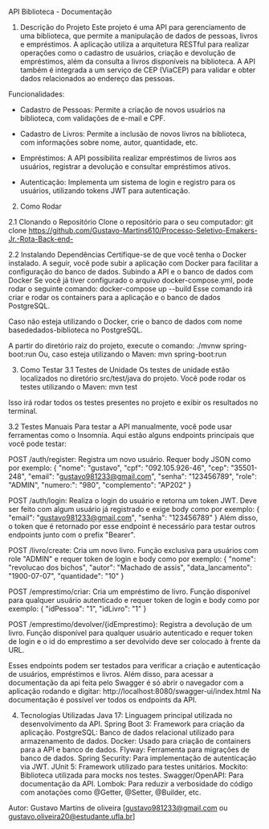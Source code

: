 API Biblioteca - Documentação

1. Descrição do Projeto
Este projeto é uma API para gerenciamento de uma biblioteca, que permite a manipulação de dados de pessoas, livros e empréstimos. 
A aplicação utiliza a arquitetura RESTful para realizar operações como o cadastro de usuários, criação e devolução de empréstimos,
além da consulta a livros disponíveis na biblioteca. A API também é integrada a um serviço de CEP (ViaCEP) para validar e obter dados
relacionados ao endereço das pessoas.

Funcionalidades:
 - Cadastro de Pessoas: Permite a criação de novos usuários na biblioteca, com validações de e-mail e CPF.

 - Cadastro de Livros: Permite a inclusão de novos livros na biblioteca, com informações sobre nome, autor, quantidade, etc.

 - Empréstimos: A API possibilita realizar empréstimos de livros aos usuários, registrar a devolução e consultar empréstimos ativos.

 - Autenticação: Implementa um sistema de login e registro para os usuários, utilizando tokens JWT para autenticação.

 2. Como Rodar

2.1 Clonando o Repositório
Clone o repositório para o seu computador: git clone https://github.com/Gustavo-Martins610/Processo-Seletivo-Emakers-Jr.-Rota-Back-end-

2.2 Instalando Dependências
Certifique-se de que você tenha o Docker instalado. A seguir, você pode subir a aplicação com Docker para facilitar a configuração do banco de dados.
Subindo a API e o banco de dados com Docker
Se você já tiver configurado o arquivo docker-compose.yml, pode rodar o seguinte comando: docker-compose up --build
Esse comando irá criar e rodar os containers para a aplicação e o banco de dados PostgreSQL.

Caso não esteja utilizando o Docker, crie o banco de dados com nome basededados-biblioteca no PostgreSQL.

A partir do diretório raiz do projeto, execute o comando: ./mvnw spring-boot:run
Ou, caso esteja utilizando o Maven: mvn spring-boot:run

3. Como Testar
3.1 Testes de Unidade
Os testes de unidade estão localizados no diretório src/test/java do projeto. Você pode rodar os testes utilizando o Maven: mvn test

Isso irá rodar todos os testes presentes no projeto e exibir os resultados no terminal.

3.2 Testes Manuais
Para testar a API manualmente, você pode usar ferramentas como o Insomnia. Aqui estão alguns endpoints principais que você pode testar:

POST /auth/register: Registra um novo usuário.
Requer body JSON como por exemplo:
{
	"nome": "gustavo",
	"cpf": "092.105.926-46",
	"cep": "35501-248",
	"email": "gustavo981233@gmail.com",
	"senha": "123456789",
	"role": "ADMIN",
	"numero:": "980",
	"complemento": "AP202"
}

POST /auth/login: Realiza o login do usuário e retorna um token JWT.
Deve ser feito com algum usuário já registrado e exige body como por exemplo:
{
	"email": "gustavo981233@gmail.com",
	"senha": "123456789"
}
Além disso, o token que é retornado por esse endpoint é necessário para testar outros endpoints junto com o prefix "Bearer".

POST /livro/create: Cria um novo livro.
Função exclusiva para usuários com role "ADMIN" e requer token de login e body como por exemplo:
{
	"nome": "revolucao dos bichos",
	"autor": "Machado de assis",
	"data_lancamento": "1900-07-07",
	"quantidade": "10"
} 

POST /emprestimo/criar: Cria um empréstimo de livro.
Função disponível para qualquer usuário autenticado e requer token de login e body como por exemplo:
{
	"idPessoa": "1",
	"idLivro": "1"
}

POST /emprestimo/devolver/{idEmprestimo}: Registra a devolução de um livro.
Função disponível para qualquer usuário autenticado e requer token de login e o id do emprestimo a ser devolvido deve ser colocado à frente da URL.

Esses endpoints podem ser testados para verificar a criação e autenticação de usuários, empréstimos e livros.
Além disso, para acessar a documentação da api feita pelo Swagger é só abrir o navegador com a aplicação rodando e digitar:
http://localhost:8080/swagger-ui/index.html
Na documentação é possível ver todos os endpoints da API.

4. Tecnologias Utilizadas
Java 17: Linguagem principal utilizada no desenvolvimento da API.
Spring Boot 3: Framework para criação da aplicação.
PostgreSQL: Banco de dados relacional utilizado para armazenamento de dados.
Docker: Usado para criação de containers para a API e banco de dados.
Flyway: Ferramenta para migrações de banco de dados.
Spring Security: Para implementação de autenticação via JWT.
JUnit 5: Framework utilizado para testes unitários.
Mockito: Biblioteca utilizada para mocks nos testes.
Swagger/OpenAPI: Para documentação da API.
Lombok: Para reduzir a verbosidade do código com anotações como @Getter, @Setter, @Builder, etc.

Autor: Gustavo Martins de oliveira [gustavo981233@gmail.com ou gustavo.oliveira20@estudante.ufla.br]
